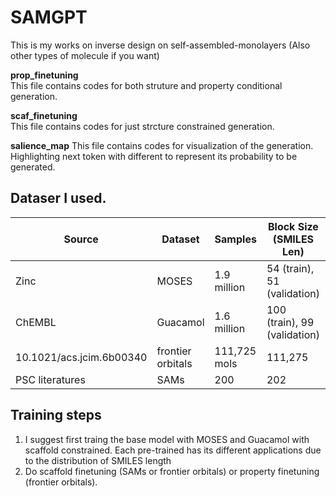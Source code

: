 # SAMGPT

This is my works on inverse design on self-assembled-monolayers (Also other types of molecule if you want)

**prop_finetuning**\
This file contains codes for both struture and property conditional generation.

**scaf_finetuning**\
This file contains codes for just strcture constrained generation.

**salience_map**
This file contains codes for visualization of the generation. Highlighting next token with different to represent its probability to be generated.


## Dataser I used.

| Source                        | Dataset             | Samples          | Block Size (SMILES Len)         | Maximum Scaffold Length |
|-------------------------------|---------------------|------------------|---------------------------------|---------------------------|
| Zinc                          |       MOSES         | 1.9 million      | 54 (train), 51 (validation)      |                           |
| ChEMBL                        |      Guacamol       | 1.6 million      | 100 (train), 99 (validation)     | 100                       |
| 10.1021/acs.jcim.6b00340      | frontier orbitals   | 111,725 mols     | 111,275                          | 148                       |
| PSC literatures               | SAMs                | 200              | 202                              | 123                       |


## Training steps
1. I suggest first traing the base model with MOSES and Guacamol with scaffold constrained. Each pre-trained has its different applications due to the distribution of SMILES length
2. Do scaffold finetuning (SAMs or frontier orbitals) or property finetuning (frontier orbitals).
